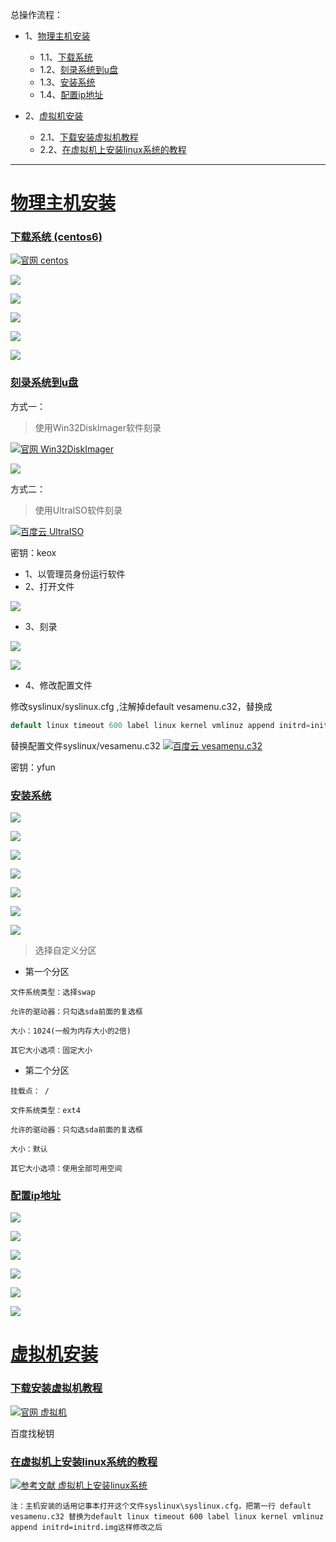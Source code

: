总操作流程：
- 1、[物理主机安装](#linux-01)
    - 1.1、[下载系统](#linux-01-01)
    - 1.2、[刻录系统到u盘](#linux-01-02)
    - 1.3、[安装系统](#linux-01-03)
    - 1.4、[配置ip地址](#linux-01-04)



- 2、[虚拟机安装](#linux-02)
    - 2.1、[下载安装虚拟机教程](#linux-02-01)
    - 2.2、[在虚拟机上安装linux系统的教程](#linux-02-02)


***

# <a name="Linux-01" href="#" >物理主机安装</a>

### <a name="Linux-01-01" href="#" >下载系统 (centos6)</a>

[![](https://img.shields.io/badge/官网-centos-yellow.svg "官网 centos")](https://www.centos.org/)

![](image/2-1.png)

![](image/2-2.png)

![](image/2-3.png)

![](image/2-4.png)

![](image/2-5.png)


### <a name="Linux-01-02" href="#" >刻录系统到u盘</a>

方式一：
> 使用Win32DiskImager软件刻录

[![](https://img.shields.io/badge/官网-Win32DiskImager-red.svg "官网 Win32DiskImager")](https://sourceforge.net/projects/win32diskimager/files/latest/download)

![](image/2-6.png)

方式二：
>使用UltraISO软件刻录

[![](https://img.shields.io/badge/百度云-UltraISO-green.svg "百度云 UltraISO")](https://pan.baidu.com/s/1G7f3E1swUIWuKSeuPC6TDg)

密钥：keox

- 1、以管理员身份运行软件
- 2、打开文件

![](image/2-20.png)

- 3、刻录

![](image/2-21.png)

![](image/2-22.png)

- 4、修改配置文件

修改syslinux/syslinux.cfg ,注解掉default vesamenu.c32，替换成

```c
default linux timeout 600 label linux kernel vmlinuz append initrd=initrd.img
```

替换配置文件syslinux/vesamenu.c32
[![](https://img.shields.io/badge/百度云-vesamenu.c32-green.svg "百度云 vesamenu.c32")](https://pan.baidu.com/s/1mjGn5V7-xH7YHuyJ4u_zrw)

密钥：yfun

### <a name="Linux-01-03" href="#" >安装系统</a>

![](image/2-7.png)

![](image/2-8.png)

![](image/2-9.png)

![](image/2-10.png)

![](image/2-11.png)

![](image/2-12.png)

![](image/2-13.png)

> 选择自定义分区

- 第一个分区
```
文件系统类型：选择swap

允许的驱动器：只勾选sda前面的复选框

大小：1024(一般为内存大小的2倍)

其它大小选项：固定大小
```

- 第二个分区
```
挂载点： /

文件系统类型：ext4

允许的驱动器：只勾选sda前面的复选框

大小：默认

其它大小选项：使用全部可用空间
```

### <a name="Linux-04" href="#" >配置ip地址</a>

![](image/2-14.png)

![](image/2-15.png)

![](image/2-16.png)

![](image/2-17.png)

![](image/2-18.png)

![](image/2-19.png)

# <a name="Linux-02" href="#" >虚拟机安装</a>
### <a name="Linux-02-01" href="#" >下载安装虚拟机教程</a>

[![](https://img.shields.io/badge/官网-虚拟机-red.svg "官网 虚拟机")](http://www.vmware.com/products/workstation/)


百度找秘钥


### <a name="Linux-02-02" href="#" >在虚拟机上安装linux系统的教程</a>

[![](https://img.shields.io/badge/参考文献-虚拟机上安装linux系统-yellow.svg "参考文献 虚拟机上安装linux系统")](http://jingyan.baidu.com/article/a948d651484fba0a2dcd2e15.html)

`注：主机安装的话用记事本打开这个文件syslinux\syslinux.cfg，把第一行 default vesamenu.c32 替换为default linux timeout 600 label linux kernel vmlinuz append initrd=initrd.img这样修改之后`

